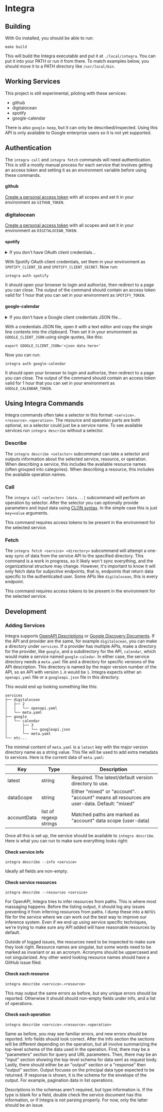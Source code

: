 # Integra

## Building
With Go installed, you should be able to run:
```
make build
```
This will build the Integra executable and put it at `./local/integra`. You can
put it into your PATH or run it from there. To match examples below, you should
move it to a PATH directory like `/usr/local/bin`.

## Working Services

This project is still experimental, piloting with these services:

* github
* digitalocean
* spotify
* google-calendar

There is also `google-keep`, but it can only be described/inspected. Using this API is
only available to Google enterprise users so it is not yet supported.

## Authentication

The `integra call` and `integra fetch` commands will need authentication. This is
still a mostly manual process for each service that involves getting an access token
and setting it as an environment variable before using these commands.

#### github

[Create a personal access token](https://github.com/settings/tokens) with all scopes
and set it in your environment as `GITHUB_TOKEN`. 

### digitalocean 

[Create a personal access token](https://cloud.digitalocean.com/account/api/tokens) with all scopes
and set it in your environment as `DIGITALOCEAN_TOKEN`.

#### spotify

<details>
<summary>If you don't have OAuth client credentials...</summary>

you need to [make an app](https://developer.spotify.com/dashboard)
in the Spotify Developer Dashboard. It should be set up for "Web API" and "Web Playback API". It should
also have a Redirect URI of `http://localhost:4532/auth/callback`. You want the Client ID and Client Secret
from the app settings once created.
</details>

With Spotify OAuth client credentials, set them in your environment as `SPOTIFY_CLIENT_ID`
and `SPOTIFY_CLIENT_SECRET`. Now run:
```
integra auth spotify
```
It should open your browser to login and authorize, then redirect to a page you can close.
The output of the command should contain an access token valid for 1 hour that you can
set in your environment as `SPOTIFY_TOKEN`. 

#### google-calendar

<details>
<summary>If you don't have a Google client credentials JSON file...</summary>

you need to [create a project](https://console.cloud.google.com/projectcreate) on the Google API Console. Enable the "Google Calendar API" for the project by 
searching for it in the [API Library](https://console.cloud.google.com/apis/library) 
making sure the new project selected in the top bar. Click the result and then the "Enable" button. Now 
[create an OAuth client ID](https://console.cloud.google.com/apis/credentials/oauthclient)
with Application Type of "Web application" and an Authorized redirect URI of
`http://localhost:4532/auth/callback`. Download the `client_secret.json` file from the API Console.

There are expanded instructions [here](https://developers.google.com/identity/protocols/oauth2/web-server#enable-apis).
</details>

With a credentials JSON file, open it with a text editor and copy the single line contents into the clipboard. Then
set it in your environment as `GOOGLE_CLIENT_JSON` using single quotes, like this:
```
export GOOGLE_CLIENT_JSON='<json data here>'
```
Now you can run:
```
integra auth google-calendar
```
It should open your browser to login and authorize, then redirect to a page you can close.
The output of the command should contain an access token valid for 1 hour that you can
set in your environment as `GOOGLE_CALENDAR_TOKEN`. 

## Using Integra Commands

Integra commands often take a selector in this format: `<service>.<resource>.<operation>`.
The resource and operation parts are both optional, so a selector could just be a
service name. To see available services run `integra describe` without a selector.

### Describe

The `integra describe <selector>` subcommand can take a selector and outputs information about the
selected service, resource, or operation. When describing a service, this includes
the available resource names (often grouped into categories). When describing a
resource, this includes the available operation names. 

### Call

The `integra call <selector> [data...]` subcommand will perform an operation by selector. After the selector
you can optionally provide parameters and input data using [CLON syntax](https://github.com/progrium/clon-spec). 
In the simple case this is just `key=value` arguments. 

This command requires access tokens to be present in the environment for the
selected service. 

### Fetch

The `integra fetch <service> <directory>` subcommand will attempt a one-way sync of data from the 
service API to the specified directory. This command is a work in progress, so it
likely won't sync everything, and the organizational structure may change. However, 
it's important to know it will only fetch data for *subjective* endpoints, 
that is, endpoints that return data specific to the authenticated user. Some APIs like
`digitalocean`, this is every endpoint.

This command requires access tokens to be present in the environment for the
selected service. 

## Development

### Adding Services

Integra supports [OpenAPI Descriptions](https://learn.openapis.org/specification/) or [Google Discovery Documents](https://developers.google.com/discovery/v1/reference/apis). If the API and provider are the same, for example `digitalocean`, you can make a directory under `services`. If a provider has multiple APIs, make a directory for the provider, like `google`, and a subdirectory for the API, `calendar`, which would make a service named `google-caledar`. In either case, the service directory needs a `meta.yaml` file and a directory for specific versions of the API description. This directory is named by the major version number of the API, so an API with version `1.0` would be `1`. Integra expects either an `openapi.yaml` file or a `googleapi.json` file in this directory.

This would end up looking something like this:
```
services
├── digitalocean
│   ├── 2
│   │   └── openapi.yaml
│   └── meta.yaml
├── google
│   └── calendar
│       ├── 3
│       │   └── googleapi.json
│       └── meta.yaml
└── etc...
```
The minimal content of `meta.yaml` is a `latest` key with the major version directory
name as a string value. This file will be used to add extra metadata to services. Here
is the current data of `meta.yaml`:

| Key      | Type    | Description |
| -------- | ------- | ------- |
| latest  | string    | Required. The latest/default version directory to use. |
| dataScope | string | Either "mixed" or "account". "account" means all resources are user-data. Default: "mixed" |
| accountData | list of regexp strings | Matched paths are marked as "account" data scope (user-data) |

Once all this is set up, the service should be available to `integra describe`. Here is what you can 
run to make sure everything looks right:

#### Check service info
```
integra describe --info <service>
```
Ideally all fields are non-empty.

#### Check service resources
```
integra describe --resources <service>
```
For OpenAPI, Integra tries to infer resources from paths. This is where most massaging happens.
Before the listing output, it should log any issues preventing it from inferring resources
from paths. I dump these into a `NOTES` file for the service where we can work out
the best way to improve our inference system. Even if we end up using service specific
techniques, we're trying to make sure any API added will have reasonable resources by default.

Outside of logged issues, the resources need to be inspected to make sure they look right.
Resource names are singular, but some words need to be marked as invariant or as an acronym.
Acronyms should be uppercased and not singularized. Any other weird looking resource names
should have a GitHub issue filed.

#### Check each resource
```
integra describe <service>.<resource>
```
This may output the same errors as before, but any unique errors should be reported. Otherwise
it should should non-empty fields under info, and a list of operations.

#### Check each operation
```
integra describe <service>.<resource>.<operation>
```
Same as before, you may see familiar errors, and new errors should be reported. Info
fields should look correct. After the Info section the sections will be different
depending on the operation, but all involve summarizing the top-level schema of the
data used in the operation. First, there may be a "parameters" section for query
and URL parameters. Then, there may be an "input" section showing the top-level
schema for data sent as request body. Lastly, there should either be an "output"
section or a "response" then "output" section. Output focuses on the principal data
type expected to be returned. If response is shown, it is the schema for the envelope
of the output. For example, pagination data in list operations.

Descriptions in the schemas aren't required, but type information is. If the type
is blank for a field, double check the service document has this information, or if
Integra is not parsing properly. For now, only the latter should be an issue.